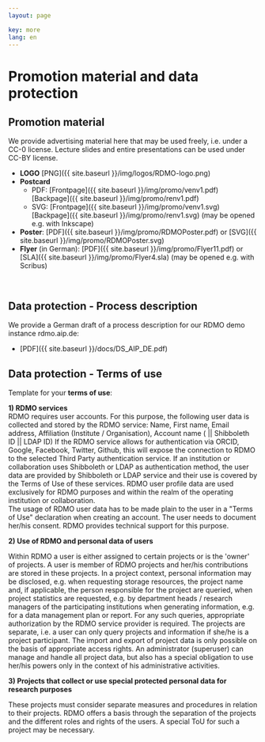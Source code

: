 ```yaml
---
layout: page

key: more
lang: en
---
```


# Promotion material and data protection

## Promotion material

We provide advertising material here that may be used freely, i.e. under a CC-0 license. Lecture slides and entire presentations can be used under CC-BY license.

* **LOGO** [PNG]({{ site.baseurl }}/img/logos/RDMO-logo.png)
* **Postcard** 
     - PDF: [Frontpage]({{ site.baseurl }}/img/promo/venv1.pdf) [Backpage]({{ site.baseurl }}/img/promo/renv1.pdf)
     - SVG: [Frontpage]({{ site.baseurl }}/img/promo/venv1.svg) [Backpage]({{ site.baseurl }}/img/promo/renv1.svg) (may be opened e.g. with Inkscape)
* **Poster**: [PDF]({{ site.baseurl }}/img/promo/RDMOPoster.pdf) or [SVG]({{ site.baseurl }}/img/promo/RDMOPoster.svg)
* **Flyer** (in German): [PDF]({{ site.baseurl }}/img/promo/Flyer11.pdf) or [SLA]({{ site.baseurl }}/img/promo/Flyer4.sla) (may be opened e.g. with Scribus)

<br/>

## Data protection - Process description

We provide a German draft of a process description for our RDMO demo instance rdmo.aip.de:
* [PDF]({{ site.baseurl }}/docs/DS_AIP_DE.pdf)


## Data protection - Terms of use

Template for your **terms of use**:

<b>1) RDMO services</b><br/> 
RDMO requires user accounts. For this purpose, the following user data is collected and stored by the RDMO service:
Name, First name, Email address, Affiliation (Institute / Organisation), Account name ( || Shibboleth ID || LDAP ID)
If the RDMO service allows for authentication via ORCID, Google, Facebook, Twitter, Github, this will expose the connection to RDMO to the selected Third Party authentication service.
If an institution or collaboration uses Shibboleth or LDAP as authentication method, the user data are provided by Shibboleth or LDAP service and their use is covered by the Terms of Use of these services. 
RDMO user profile data are used exclusively for RDMO purposes and within the realm of the operating institution or collaboration.   
The usage of RDMO user data has to be made plain to the user in a "Terms of Use" declaration when creating an account. The user needs to document her/his consent. RDMO provides technical support for this purpose.


<b>2) Use of RDMO and personal data of users</b><br/>

Within RDMO a user is either assigned to certain projects or is the 'owner' of projects. A user is member of RDMO projects and her/his contributions are stored in these projects. In a project context, personal information may be disclosed, e.g. 
when requesting storage resources, the project name and, if applicable, the person responsible for the project are queried,
when project statistics are requested, e.g. by department heads / research managers of the participating institutions
when generating information, e.g. for a data management plan or report.
For  any such queries, appropriate authorization by the RDMO service provider is required.
The projects are separate, i.e. a user can only query projects and information if she/he is a project participant.
The import and export of project data is only possible on the basis of appropriate access rights. 
An administrator (superuser) can manage and handle all project data, but also has a special obligation to use her/his powers only in the context of his administrative activities.
 
<b>3) Projects that collect or use special protected personal data for research purposes</b><br/>

These projects must consider separate measures and procedures in relation to their projects. RDMO offers a basis through the separation of the projects and the  different roles and rights of the users. A special ToU for such a project may be necessary.  
